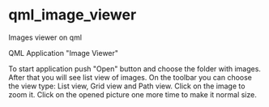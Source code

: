 # qml_image_viewer
Images viewer on qml

QML Application "Image Viewer"

To start application push "Open" button and choose the folder with images. After that you will see list view of images. On the toolbar you can choose the view type: List view, Grid view and Path view. Click on the image to zoom it. Click on the opened picture one more time to make it normal size.
